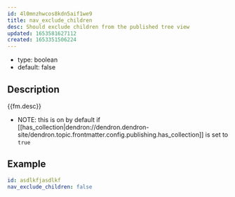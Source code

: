 ```yaml
---
id: 4l0mnzhwcos8kdn5aif1we9
title: nav_exclude_children
desc: Should exclude children from the published tree view
updated: 1653581627112
created: 1653351506224
---
```


- type: boolean
- default: false

## Description
{{fm.desc}}

- NOTE: this is on by default if [[has_collection|dendron://dendron.dendron-site/dendron.topic.frontmatter.config.publishing.has_collection]] is set to `true`

## Example

```yml
id: asdlkfjasdlkf
nav_exclude_children: false
```
